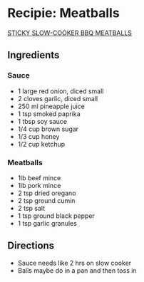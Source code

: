 # Recipie: Meatballs

[STICKY SLOW-COOKER BBQ MEATBALLS](https://sortedfood.com/recipe/bbqmeatballs)

## Ingredients

### Sauce

- 1 large red onion, diced small
- 2 cloves garlic, diced small
- 250 ml pineapple juice
- 1 tsp smoked paprika
- 1 tbsp soy sauce
- 1/4 cup brown sugar
- 1/3 cup honey
- 1/2 cup ketchup

### Meatballs

- 1lb beef mince
- 1lb pork mince
- 2 tsp dried oregano
- 2 tsp ground cumin
- 2 tsp salt
- 1 tsp ground black pepper
- 1 tsp garlic granules

## Directions

- Sauce needs like 2 hrs on slow cooker
- Balls maybe do in a pan and then toss in
